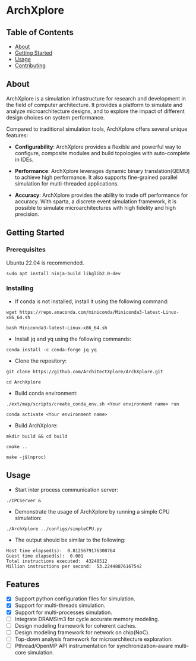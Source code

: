 # ArchXplore

## Table of Contents

- [About](#about)
- [Getting Started](#getting_started)
- [Usage](#usage)
- [Contributing](../CONTRIBUTING.md)

## About <a name = "about"></a>

ArchXplore is a simulation infrastructure for research and development in the field of computer architecture. It provides a platform to simulate and analyze microarchitecture designs, and to explore the impact of different design choices on system performance.

Compared to traditional simulation tools, ArchXplore offers several unique features:

- **Configurability**: ArchXplore provides a flexible and powerful way to configure, composite modules and build topologies with auto-complete in IDEs. 

- **Performance**: ArchXplore leverages dynamic binary translation(QEMU) to achieve high performance. It also supports fine-grained parallel simulation for multi-threaded applications.

- **Accuracy**: ArchXplore provides the ability to trade off performance for accuracy. With sparta, a discrete event simulation framework, it is possible to simulate microarchitectures with high fidelity and high precision.

## Getting Started <a name = "getting_started"></a>

### Prerequisites

Ubuntu 22.04 is recommended.

```
sudo apt install ninja-build libglib2.0-dev
```

### Installing

* If conda is not installed, install it using the following command:

```
wget https://repo.anaconda.com/miniconda/Miniconda3-latest-Linux-x86_64.sh

bash Miniconda3-latest-Linux-x86_64.sh 
```

* Install jq and yq using the following commands:

```
conda install -c conda-forge jq yq
```

* Clone the repository:

```
git clone https://github.com/ArchitectXplore/ArchXplore.git

cd ArchXplore
```

* Build conda environment:

```
./ext/map/scripts/create_conda_env.sh <Your environment name> run 

conda activate <Your environment name>
```

* Build ArchXplore:

```
mkdir build && cd build

cmake ..

make -j$(nproc)
```

## Usage <a name = "usage"></a>

* Start inter process communication server:

```
./IPCServer &
```

* Demonstrate the usage of ArchXplore by running a simple CPU simulation:

```
./ArchXplore ../configs/simpleCPU.py
```

* The output should be similar to the following:

```
Host time elapsed(s):  0.8125679176300764
Guest time elapsed(s):  0.001
Total instructions executed:  43248512
Million instructions per second:  53.22448876167542
```

## Features
- [x] Support python configuration files for simulation.
- [x] Support for multi-threads simulation.
- [x] Support for multi-processes simulation.
- [ ] Integrate DRAMSim3 for cycle accurate memory modeling.
- [ ] Design modeling framework for coherent caches.
- [ ] Design modeling framework for network on chip(NoC).
- [ ] Top-down analysis framework for microarchitecture exploration.
- [ ] Pthread/OpenMP API instrumentation for synchronization-aware multi-core simulation.
